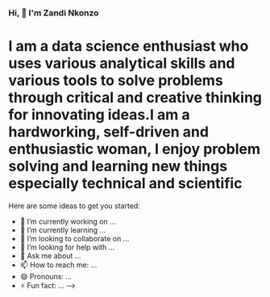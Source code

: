 ### Hi, 👋 I'm Zandi Nkonzo

# I am a data science enthusiast who uses various analytical skills and  various tools to solve problems through critical and creative thinking for innovating ideas.I am a hardworking, self-driven and enthusiastic woman, I enjoy problem solving and learning new things especially technical and scientific 





Here are some ideas to get you started:

- 🔭 I’m currently working on ...
- 🌱 I’m currently learning ...
- 👯 I’m looking to collaborate on ...
- 🤔 I’m looking for help with ...
- 💬 Ask me about ...
- 📫 How to reach me: ...
- 😄 Pronouns: ...
- ⚡ Fun fact: ...
-->
